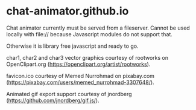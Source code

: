 # chat-animator.github.io

Chat animator currently must be served from a fileserver. Cannot be used locally with file:// because Javascript modules do not support that.

Otherwise it is library free javascript and ready to go.

char1, char2 and char3 vector graphics courtesy of rootworks on OpenClipart.org (https://openclipart.org/artist/rootworks).

favicon.ico courtesy of Memed Nurrohmad on pixabay.com (https://pixabay.com/users/memed_nurrohmad-3307648/).

Animated gif export support courtesy of jnordberg (https://github.com/jnordberg/gif.js/).
